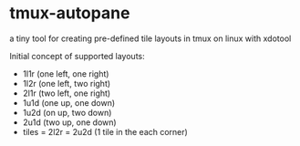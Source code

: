 # tmux-autopane
a tiny tool for creating pre-defined tile layouts in tmux on linux with xdotool

Initial concept of supported layouts:
- 1l1r (one left, one right)
- 1l2r (one left, two right)
- 2l1r (two left, one right)
- 1u1d (one up, one down)
- 1u2d (on up, two down)
- 2u1d (two up, one down)
- tiles = 2l2r = 2u2d (1 tile in the each corner)
